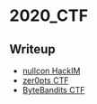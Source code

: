# 2020\_CTF
## Writeup
* [nullcon HackIM](https://github.com/kam1tsur3/2020_CTF/blob/master/nullcon/README.md)
* [zer0pts CTF](https://github.com/kam1tsur3/2020_CTF/blob/master/zer0pts/README.md)
* [ByteBandits CTF](https://github.com/kam1tsur3/2020_CTF/blob/master/bytebandits/README.md)
